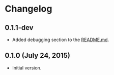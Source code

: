 # Changelog

## 0.1.1-dev
* Added debugging section to the [README.md](./README.md).

## 0.1.0 (July 24, 2015)
* Initial version.